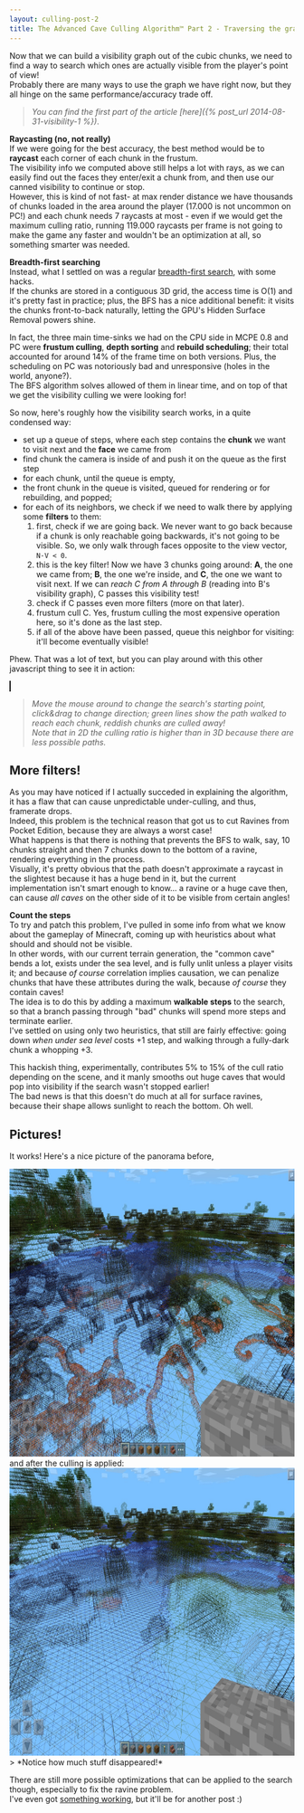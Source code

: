 ```yaml
---
layout: culling-post-2
title: The Advanced Cave Culling Algorithm™ Part 2 - Traversing the graph
---
```


Now that we can build a visibility graph out of the cubic chunks, we need to find a way to search which ones are actually visible from the player's point of view!  
Probably there are many ways to use the graph we have right now, but they all hinge on the same performance/accuracy trade off.

> *You can find the first part of the article [here]({% post_url 2014-08-31-visibility-1 %})*.  

**Raycasting (no, not really)**  
If we were going for the best accuracy, the best method would be to **raycast** each corner of each chunk in the frustum.  
The visibility info we computed above still helps a lot with rays, as we can easily find out the faces they enter/exit a chunk from, and then use our canned visibility to continue or stop.  
However, this is kind of not fast- at max render distance we have thousands of chunks loaded in the area around the player (17.000 is not uncommon on PC!) and each chunk needs 7 raycasts at most - even if we would get the maximum culling ratio, running 119.000 raycasts per frame is not going to make the game any faster and wouldn't be an optimization at all, so something smarter was needed.  

**Breadth-first searching**  
Instead, what I settled on was a regular <a href="http://en.wikipedia.org/wiki/Breadth-first_search" target="_blank">breadth-first search</a>, with some hacks.  
If the chunks are stored in a contiguous 3D grid, the access time is O(1) and it's pretty fast in practice; plus, the BFS has a nice additional benefit: it visits the chunks front-to-back naturally, letting the GPU's Hidden Surface Removal powers shine.  

In fact, the three main time-sinks we had on the CPU side in MCPE 0.8 and PC were **frustum culling**, **depth sorting** and **rebuild scheduling**; their total accounted for around 14% of the frame time on both versions. Plus, the scheduling on PC was notoriously bad and unresponsive (holes in the world, anyone?).  
The BFS algorithm solves allowed of them in linear time, and on top of that we get the visibility culling we were looking for!

So now, here's roughly how the visibility search works, in a quite condensed way:
* set up a queue of steps, where each step contains the **chunk** we want to visit next and the **face** we came from
* find chunk the camera is inside of and push it on the queue as the first step
* for each chunk, until the queue is empty, 
* the front chunk in the queue is visited, queued for rendering or for rebuilding, and popped; 
* for each of its neighbors, we check if we need to walk there by applying some **filters** to them:  
    1. first, check if we are going back. We never want to go back because if a chunk is only reachable going backwards, it's not going to be visible. So, we only walk through faces opposite to the view vector, ```N·V < 0```. 
    2. this is the key filter! Now we have 3 chunks going around: **A**, the one we came from; **B**, the one we're inside, and **C**, the one we want to visit next. If we can *reach C from A through B* (reading into B's visibility graph), C passes this visibility test!
    3. check if C passes even more filters (more on that later).
    4. frustum cull C. Yes, frustum culling the most expensive operation here, so it's done as the last step.
    5. if all of the above have been passed, queue this neighbor for visiting: it'll become eventually visible!

Phew. That was a lot of text, but you can play around with this other javascript thing to see it in action:

<canvas id="example" width="800" height="608"
style="border:1px solid #000000;">
</canvas>

> *Move the mouse around to change the search's starting point, click&drag to change direction;
> green lines show the path walked to reach each chunk, reddish chunks are culled away!  
> Note that in 2D the culling ratio is higher than in 3D because there are less possible paths.*

More filters!
----

As you may have noticed if I actually succeded in explaining the algorithm, it has a flaw that can cause unpredictable under-culling, and thus, framerate drops.  
Indeed, this problem is the technical reason that got us to cut Ravines from Pocket Edition, because they are always a worst case!  
What happens is that there is nothing that prevents the BFS to walk, say, 10 chunks straight and then 7 chunks down to the bottom of a ravine, rendering everything in the process.  
Visually, it's pretty obvious that the path doesn't approximate a raycast in the slightest because it has a huge bend in it, but the current implementation isn't smart enough to know... a ravine or a huge cave then, can cause *all caves* on the other side of it to be visible from certain angles!  

**Count the steps**  
To try and patch this problem, I've pulled in some info from what we know about the gameplay of Minecraft, coming up with heuristics about what should and should not be visible.  
In other words, with our current terrain generation, the "common cave" bends a lot, exists under the sea level, and is fully unlit unless a player visits it; and because *of course* correlation implies causation, we can penalize chunks that have these attributes during the walk, because *of course* they contain caves!  
The idea is to do this by adding a maximum **walkable steps** to the search, so that a branch passing through "bad" chunks will spend more steps and terminate earlier.  
I've settled on using only two heuristics, that still are fairly effective: going down *when under sea level* costs +1 step, and walking through a fully-dark chunk a whopping +3.  

This hackish thing, experimentally, contributes 5% to 15% of the cull ratio depending on the scene, and it manly smooths out huge caves that would pop into visibility if the search wasn't stopped earlier!  
The bad news is that this doesn't do much at all for surface ravines, because their shape allows sunlight to reach the bottom. Oh well.  

Pictures!
----

It works! Here's a nice picture of the panorama before,  

<img src="/images/cull_before.jpg" width="830" height="509">
and after the culling is applied:  

<img src="/images/cull_after.jpg" width="830" height="509">
> *Notice how much stuff disappeared!*

There are still more possible optimizations that can be applied to the search though, especially to fix the ravine problem.  
I've even got <a href="/frustum_clamping.html" target="_blank">something working</a>, but it'll be for another post :)

